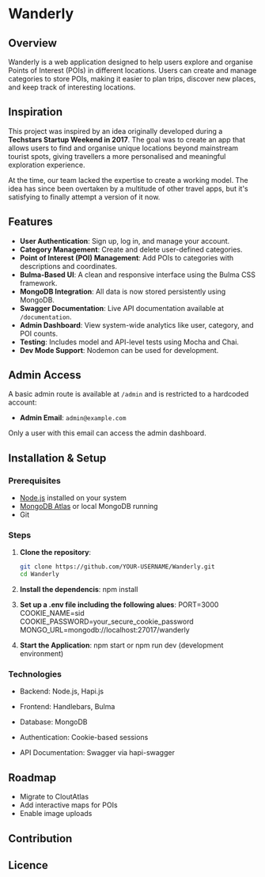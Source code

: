 # Wanderly

## Overview

Wanderly is a web application designed to help users explore and organise Points of Interest (POIs) in different locations. Users can create and manage categories to store POIs, making it easier to plan trips, discover new places, and keep track of interesting locations.

## Inspiration

This project was inspired by an idea originally developed during a **Techstars Startup Weekend in 2017**. The goal was to create an app that allows users to find and organise unique locations beyond mainstream tourist spots, giving travellers a more personalised and meaningful exploration experience.

At the time, our team lacked the expertise to create a working model. The idea has since been overtaken by a multitude of other travel apps, but it's satisfying to finally attempt a version of it now.

## Features

- **User Authentication**: Sign up, log in, and manage your account.
- **Category Management**: Create and delete user-defined categories.
- **Point of Interest (POI) Management**: Add POIs to categories with descriptions and coordinates.
- **Bulma-Based UI**: A clean and responsive interface using the Bulma CSS framework.
- **MongoDB Integration**: All data is now stored persistently using MongoDB.
- **Swagger Documentation**: Live API documentation available at `/documentation`.
- **Admin Dashboard**: View system-wide analytics like user, category, and POI counts.
- **Testing**: Includes model and API-level tests using Mocha and Chai.
- **Dev Mode Support**: Nodemon can be used for development.

## Admin Access

A basic admin route is available at `/admin` and is restricted to a hardcoded account:

- **Admin Email**: `admin@example.com`

Only a user with this email can access the admin dashboard.

## Installation & Setup

### Prerequisites

- [Node.js](https://nodejs.org/) installed on your system
- [MongoDB Atlas](https://www.mongodb.com/cloud/atlas) or local MongoDB running
- Git

### Steps

1. **Clone the repository**:
   ```sh
   git clone https://github.com/YOUR-USERNAME/Wanderly.git
   cd Wanderly

2. **Install the dependencis**:
npm install

3. **Set up a .env file including the following alues**:
PORT=3000
COOKIE_NAME=sid
COOKIE_PASSWORD=your_secure_cookie_password
MONGO_URL=mongodb://localhost:27017/wanderly

4. **Start the Application**:
npm start
   or
npm run dev (development environment)

### Technologies
- Backend: Node.js, Hapi.js

 - Frontend: Handlebars, Bulma

- Database: MongoDB

- Authentication: Cookie-based sessions

- API Documentation: Swagger via hapi-swagger

## Roadmap

- Migrate to CloutAtlas
- Add interactive maps for POIs
- Enable image uploads

## Contribution



## Licence


